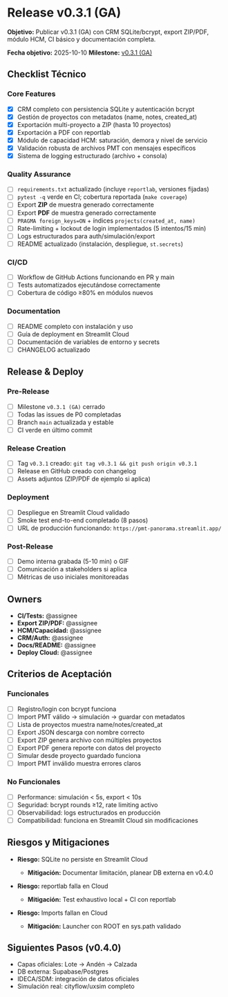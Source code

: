 # Release v0.3.1 (GA)

**Objetivo:** Publicar v0.3.1 (GA) con CRM SQLite/bcrypt, export ZIP/PDF, módulo HCM, CI básico y documentación completa.

**Fecha objetivo:** 2025-10-10
**Milestone:** [v0.3.1 (GA)](https://github.com/neokyhurtado-cmd/front/milestone/1)

## Checklist Técnico

### Core Features
- [x] CRM completo con persistencia SQLite y autenticación bcrypt
- [x] Gestión de proyectos con metadatos (name, notes, created_at)
- [x] Exportación multi-proyecto a ZIP (hasta 10 proyectos)
- [x] Exportación a PDF con reportlab
- [x] Módulo de capacidad HCM: saturación, demora y nivel de servicio
- [x] Validación robusta de archivos PMT con mensajes específicos
- [x] Sistema de logging estructurado (archivo + consola)

### Quality Assurance
- [ ] `requirements.txt` actualizado (incluye `reportlab`, versiones fijadas)
- [ ] `pytest -q` verde en CI; cobertura reportada (`make coverage`)
- [ ] Export **ZIP** de muestra generado correctamente
- [ ] Export **PDF** de muestra generado correctamente
- [ ] `PRAGMA foreign_keys=ON` + índices `projects(created_at, name)`
- [ ] Rate-limiting + lockout de login implementados (5 intentos/15 min)
- [ ] Logs estructurados para auth/simulación/export
- [ ] README actualizado (instalación, despliegue, `st.secrets`)

### CI/CD
- [ ] Workflow de GitHub Actions funcionando en PR y main
- [ ] Tests automatizados ejecutándose correctamente
- [ ] Cobertura de código ≥80% en módulos nuevos

### Documentation
- [ ] README completo con instalación y uso
- [ ] Guía de deployment en Streamlit Cloud
- [ ] Documentación de variables de entorno y secrets
- [ ] CHANGELOG actualizado

## Release & Deploy

### Pre-Release
- [ ] Milestone `v0.3.1 (GA)` cerrado
- [ ] Todas las issues de P0 completadas
- [ ] Branch `main` actualizada y estable
- [ ] CI verde en último commit

### Release Creation
- [ ] Tag `v0.3.1` creado: `git tag v0.3.1 && git push origin v0.3.1`
- [ ] Release en GitHub creado con changelog
- [ ] Assets adjuntos (ZIP/PDF de ejemplo si aplica)

### Deployment
- [ ] Despliegue en Streamlit Cloud validado
- [ ] Smoke test end-to-end completado (8 pasos)
- [ ] URL de producción funcionando: `https://pmt-panorama.streamlit.app/`

### Post-Release
- [ ] Demo interna grabada (5-10 min) o GIF
- [ ] Comunicación a stakeholders si aplica
- [ ] Métricas de uso iniciales monitoreadas

## Owners

- **CI/Tests:** @assignee
- **Export ZIP/PDF:** @assignee
- **HCM/Capacidad:** @assignee
- **CRM/Auth:** @assignee
- **Docs/README:** @assignee
- **Deploy Cloud:** @assignee

## Criterios de Aceptación

### Funcionales
- [ ] Registro/login con bcrypt funciona
- [ ] Import PMT válido → simulación → guardar con metadatos
- [ ] Lista de proyectos muestra name/notes/created_at
- [ ] Export JSON descarga con nombre correcto
- [ ] Export ZIP genera archivo con múltiples proyectos
- [ ] Export PDF genera reporte con datos del proyecto
- [ ] Simular desde proyecto guardado funciona
- [ ] Import PMT inválido muestra errores claros

### No Funcionales
- [ ] Performance: simulación < 5s, export < 10s
- [ ] Seguridad: bcrypt rounds ≥12, rate limiting activo
- [ ] Observabilidad: logs estructurados en producción
- [ ] Compatibilidad: funciona en Streamlit Cloud sin modificaciones

## Riesgos y Mitigaciones

- **Riesgo:** SQLite no persiste en Streamlit Cloud
  - **Mitigación:** Documentar limitación, planear DB externa en v0.4.0

- **Riesgo:** reportlab falla en Cloud
  - **Mitigación:** Test exhaustivo local + CI con reportlab

- **Riesgo:** Imports fallan en Cloud
  - **Mitigación:** Launcher con ROOT en sys.path validado

## Siguientes Pasos (v0.4.0)

- Capas oficiales: Lote → Andén → Calzada
- DB externa: Supabase/Postgres
- IDECA/SDM: integración de datos oficiales
- Simulación real: cityflow/uxsim completo